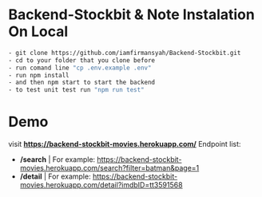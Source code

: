 # Backend-Stockbit & Note Instalation On Local
<!-- [START usecases] -->
```bash
- git clone https://github.com/iamfirmansyah/Backend-Stockbit.git
- cd to your folder that you clone before
- run comand line "cp .env.example .env"
- run npm install 
- and then npm start to start the backend
- to test unit test run "npm run test"
```
<!-- [START getstarted] -->

# Demo 
visit **https://backend-stockbit-movies.herokuapp.com/**
Endpoint list:
- **/search** | For example: https://backend-stockbit-movies.herokuapp.com/search?filter=batman&page=1
- **/detail** | For example: https://backend-stockbit-movies.herokuapp.com/detail?imdbID=tt3591568

